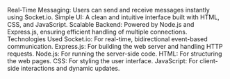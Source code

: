 Real-Time Messaging: Users can send and receive messages instantly using Socket.io.
Simple UI: A clean and intuitive interface built with HTML, CSS, and JavaScript.
Scalable Backend: Powered by Node.js and Express.js, ensuring efficient handling of multiple connections.
Technologies Used
Socket.io: For real-time, bidirectional event-based communication.
Express.js: For building the web server and handling HTTP requests.
Node.js: For running the server-side code.
HTML: For structuring the web pages.
CSS: For styling the user interface.
JavaScript: For client-side interactions and dynamic updates.
